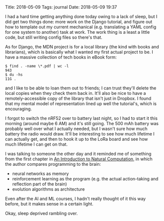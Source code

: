 Title: 2018-05-09
Tags: journal
Date: 2018-05-09 19:37

I had a hard time getting anything done today owing to a lack of sleep, but
I did get two things done: more work on the Django tutorial, and figure out
how to template out my current mechanical (e.g. translating a YAML config
for one system to another) task at work. The work thing is a least a little
code, but still writing config files so there's that.

As for Django, the MDN project is for a local library (the kind with
books and librarians), which is basically what I wanted my first actual
project to be. I have a massive collection of tech books in eBook form:

```
$ find . -name \*.pdf | wc -l
943
$ du -hs
11G	.
```

and I like to be able to loan them out to friends; I can trust they'll
delete the local copies when they check them back in. It'll also be
nice to have a remotely-accessible copy of the library that isn't just
in Dropbox. I found that my mental model of representation lined up
well the tutorial's, which is encouraging.

I forgot to switch the nRF52 over to battery last night, so I had to
start it this morning (around maybe 6 AM) and it's still going. The
500 mAh battery was probably well over what I actually needed, but
I wasn't sure how much battery the radio would draw. It'll be interesting
to see how much lifetime I can actually get, and then to hook it up to
the LoRa board and see how much lifetime I can get on that.

I was talking to someone the other day and it reminded me of
something from the first chapter in [An Introduction to Natural
Computation](https://mitpress.mit.edu/books/introduction-natural-computation),
in which the author compares programming to the brain:

+ neural networks as memory
+ reinforcement learning as the program (e.g. the actual action-taking
  and reflection part of the brain)
+ evolution algorithms as architecture

Even after the AI and ML courses, I hadn't really thought of it this
way before, but it makes sense in a certain light.

Okay, sleep deprived rambling over.
